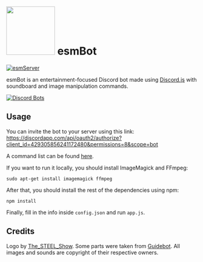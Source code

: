 # <img src="https://github.com/TheEssemCraft/esmBot/raw/master/esmbot.png" width="128"> esmBot
[![esmServer](https://discordapp.com/api/guilds/433601545855172609/embed.png)](https://discord.gg/jBxxkPZ)

esmBot is an entertainment-focused Discord bot made using [Discord.js](https://discord.js.org/) with soundboard and image manipulation commands.

[![Discord Bots](https://discordbots.org/api/widget/429305856241172480.svg)](https://discordbots.org/bot/429305856241172480)

## Usage
You can invite the bot to your server using this link: https://discordapp.com/api/oauth2/authorize?client_id=429305856241172480&permissions=8&scope=bot

A command list can be found [here](https://gist.github.com/TheEssemCraft/a0597f9603177a2df1d8398aa8b78729).

If you want to run it locally, you should install ImageMagick and FFmpeg:

```shell
sudo apt-get install imagemagick ffmpeg
```

After that, you should install the rest of the dependencies using npm:

```shell
npm install
```

Finally, fill in the info inside `config.json` and run `app.js`.

## Credits
Logo by [The_STEEL_Show](https://twitter.com/The_STEEL_Show).
Some parts were taken from [Guidebot](https://github.com/AnIdiotsGuide/guidebot).
All images and sounds are copyright of their respective owners.
